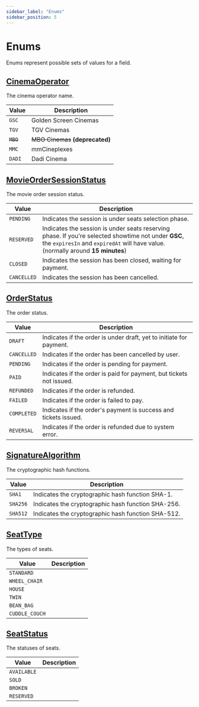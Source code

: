 ```yaml
---
sidebar_label: "Enums"
sidebar_position: 5
---
```


# Enums

Enums represent possible sets of values for a field.

## [CinemaOperator](/docs/graphql/enums#cinemaoperator)

The cinema operator name.

| Value     | Description                      |
| --------- | -------------------------------- |
| `GSC`     | Golden Screen Cinemas            |
| `TGV`     | TGV Cinemas                      |
| ~~`MBO`~~ | ~~MBO Cinemas~~ **(deprecated)** |
| `MMC`     | mmCineplexes                     |
| `DADI`    | Dadi Cinema                      |

## [MovieOrderSessionStatus](/docs/graphql/enums#movieordersessionstatus)

The movie order session status.

| Value       | Description                                                                                                                                                                            |
| ----------- | -------------------------------------------------------------------------------------------------------------------------------------------------------------------------------------- |
| `PENDING`   | Indicates the session is under seats selection phase.                                                                                                                                  |
| `RESERVED`  | Indicates the session is under seats reserving phase. If you're selected showtime not under **GSC**, the `expiresIn` and `expiredAt` will have value. (normally around **15 minutes**) |
| `CLOSED`    | Indicates the session has been closed, waiting for payment.                                                                                                                            |
| `CANCELLED` | Indicates the session has been cancelled.                                                                                                                                              |

## [OrderStatus](/docs/graphql/enums#orderstatus)

The order status.

| Value       | Description                                                         |
| ----------- | ------------------------------------------------------------------- |
| `DRAFT`     | Indicates if the order is under draft, yet to initiate for payment. |
| `CANCELLED` | Indicates if the order has been cancelled by user.                  |
| `PENDING`   | Indicates if the order is pending for payment.                      |
| `PAID`      | Indicates if the order is paid for payment, but tickets not issued. |
| `REFUNDED`  | Indicates if the order is refunded.                                 |
| `FAILED`    | Indicates if the order is failed to pay.                            |
| `COMPLETED` | Indicates if the order's payment is success and tickets issued.     |
| `REVERSAL`  | Indicates if the order is refunded due to system error.             |

## [SignatureAlgorithm](/docs/graphql/enums#signaturealgorithm)

The cryptographic hash functions.

| Value    | Description                                        |
| -------- | -------------------------------------------------- |
| `SHA1`   | Indicates the cryptographic hash function SHA-1.   |
| `SHA256` | Indicates the cryptographic hash function SHA-256. |
| `SHA512` | Indicates the cryptographic hash function SHA-512. |

## [SeatType](/docs/graphql/enums#seattype)

The types of seats.

| Value          | Description |
| -------------- | ----------- |
| `STANDARD`     |             |
| `WHEEL_CHAIR`  |             |
| `HOUSE`        |             |
| `TWIN`         |             |
| `BEAN_BAG`     |             |
| `CUDDLE_COUCH` |             |

## [SeatStatus](/docs/graphql/enums#seatstatus)

The statuses of seats.

| Value       | Description |
| ----------- | ----------- |
| `AVAILABLE` |             |
| `SOLD`      |             |
| `BROKEN`    |             |
| `RESERVED`  |             |


